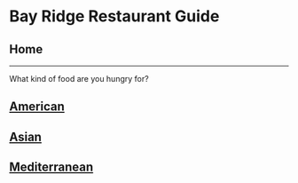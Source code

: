 # Bay Ridge Restaurant Guide
## Home
---
What kind of food are you hungry for?
## [American](american/american.md)
## [Asian](asian/asian.md)
## [Mediterranean](European/Mediterranean)
